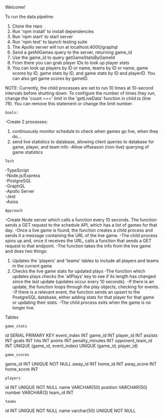 Welcome!

To run the data pipeline:
1. Clone the repo
2. Run 'npm install' to install dependencies
3. Run 'npm start' to start server
4. Run 'npm test' to launch testing suite
5. The Apollo server will run at localhost:4000/graphql
6. Send a getAllGames query to the server, returning game_id
7. Use the game_id to query getGameStatsByGameId
8. From there you can grab player IDs to look up player stats
9. You can look up players by ID or name, teams by ID or name, game scores by ID, game stats by ID, and game stats by ID and playerID. You can also get game scores by gameID.

NOTE: Currently, the child processes are set to run 10 times at 10-second intervals before shutting down. To configure the number of times they run, change the 'count ===' limit in the 'getLiveData' function in child.ts (line 78). You can remove this statement or change the limit number.

    Goals:
-Create 2 processes: 
  1. continuously monitor schedule to check when games go live, when they do...
  2. send live statistics to database, allowing client queries to database for game, player, and team info
-Allow offseason (non-live) querying of game statistics

    Tech
-TypeScript <br/>
-Node.js/Express <br/>
-PostgreSQL <br/>
-GraphQL <br/>
-Apollo Server <br/>
-Jest <br/>
-Axios <br/>

    Approach
-Create Node server which calls a function every 10 seconds. The function sends a GET request to the schedule API, which has a list of games for that day.
-Once a live game is found, the function creates a child process and sends it a message containing the URL of the live game.
-The child process spins up and, once it receives the URL, calls a function that sends a GET request to that endpoint.
-The function takes the info from the live game and does two things:
  1. Updates the 'players' and 'teams' tables to include all players and teams in the current game
  2. Checks the live game stats for updated plays
-The function which updates plays checks the 'allPlays' key to see if its length has changed since the last update (updates occur every 10 seconds). 
-If there is an update, the function loops through the play objects, checking for events.
-If there is a relevant event, the function sends an upsert to the PostgreSQL database, either adding stats for that player for that game or updating their stats.
-The child process exits when the game is no longer live.

Tables

    game_stats
id SERIAL PRIMARY KEY
event_index INT
game_id INT
player_id INT
assists INT
goals INT
hits INT
points INT
penalty_minutes INT
opponent_team_id INT
UNIQUE (game_id, event_index)
UNIQUE (game_id, player_id)

    game_scores 
game_id INT UNIQUE NOT NULL
away_id INT
home_id INT
away_score INT
home_score INT

    players
id INT UNIQUE NOT NULL
name VARCHAR(50)
position VARCHAR(50)
number VARCHAR(3)
team_id INT

    teams
id INT UNIQUE NOT NULL
name varchar(50) UNIQUE NOT NULL

